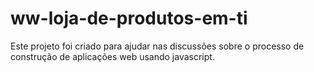 # ww-loja-de-produtos-em-ti
Este projeto foi criado para ajudar nas discussões sobre o processo de construção de aplicações web usando javascript.
